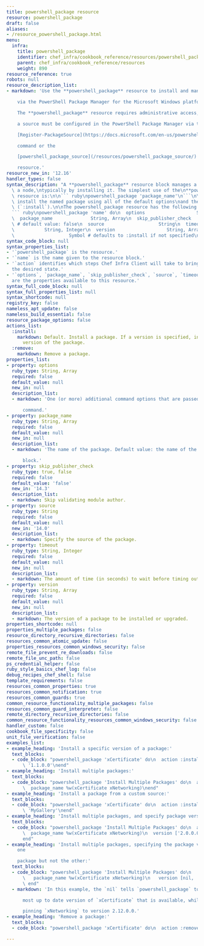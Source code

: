 ```yaml
---
title: powershell_package resource
resource: powershell_package
draft: false
aliases:
- /resource_powershell_package.html
menu:
  infra:
    title: powershell_package
    identifier: chef_infra/cookbook_reference/resources/powershell_package powershell_package
    parent: chef_infra/cookbook_reference/resources
    weight: 890
resource_reference: true
robots: null
resource_description_list:
- markdown: 'Use the **powershell_package** resource to install and manage packages

    via the PowerShell Package Manager for the Microsoft Windows platform.

    The **powershell_package** resource requires administrative access, and

    a source must be configured in the PowerShell Package Manager via the

    [Register-PackageSource](https://docs.microsoft.com/en-us/powershell/module/packagemanagement/register-packagesource?view=powershell-5.1)

    command or the

    [powershell_package_source](/resources/powershell_package_source/)

    resource.'
resource_new_in: '12.16'
handler_types: false
syntax_description: "A **powershell_package** resource block manages a package on\
  \ a node,\ntypically by installing it. The simplest use of the\n**powershell_package**\
  \ resource is:\n\n``` ruby\npowershell_package 'package_name'\n```\n\nwhich will\
  \ install the named package using all of the default options\nand the default action\
  \ (`:install`).\n\nThe powershell_package resource has the following syntax:\n\n\
  ``` ruby\npowershell_package 'name' do\n  options                   String, Array\n\
  \  package_name              String, Array\n  skip_publisher_check      true, false\
  \ # default value: false\n  source                    String\n  timeout        \
  \           String, Integer\n  version                   String, Array\n  action\
  \                    Symbol # defaults to :install if not specified\nend\n```"
syntax_code_block: null
syntax_properties_list:
- '`powershell_package` is the resource.'
- '`name` is the name given to the resource block.'
- '`action` identifies which steps Chef Infra Client will take to bring the node into
  the desired state.'
- '`options`, `package_name`, `skip_publisher_check`, `source`, `timeout`, and `version`
  are the properties available to this resource.'
syntax_full_code_block: null
syntax_full_properties_list: null
syntax_shortcode: null
registry_key: false
nameless_apt_update: false
nameless_build_essential: false
resource_package_options: false
actions_list:
  :install:
    markdown: Default. Install a package. If a version is specified, install the specified
      version of the package.
  :remove:
    markdown: Remove a package.
properties_list:
- property: options
  ruby_type: String, Array
  required: false
  default_value: null
  new_in: null
  description_list:
  - markdown: 'One (or more) additional command options that are passed to the

      command.'
- property: package_name
  ruby_type: String, Array
  required: false
  default_value: null
  new_in: null
  description_list:
  - markdown: 'The name of the package. Default value: the name of the resource

      block.'
- property: skip_publisher_check
  ruby_type: true, false
  required: false
  default_value: 'false'
  new_in: '14.3'
  description_list:
  - markdown: Skip validating module author.
- property: source
  ruby_type: String
  required: false
  default_value: null
  new_in: '14.0'
  description_list:
  - markdown: Specify the source of the package.
- property: timeout
  ruby_type: String, Integer
  required: false
  default_value: null
  new_in: null
  description_list:
  - markdown: The amount of time (in seconds) to wait before timing out.
- property: version
  ruby_type: String, Array
  required: false
  default_value: null
  new_in: null
  description_list:
  - markdown: The version of a package to be installed or upgraded.
properties_shortcode: null
properties_multiple_packages: false
resource_directory_recursive_directories: false
resources_common_atomic_update: false
properties_resources_common_windows_security: false
remote_file_prevent_re_downloads: false
remote_file_unc_path: false
ps_credential_helper: false
ruby_style_basics_chef_log: false
debug_recipes_chef_shell: false
template_requirements: false
resources_common_properties: true
resources_common_notification: true
resources_common_guards: true
common_resource_functionality_multiple_packages: false
resources_common_guard_interpreter: false
remote_directory_recursive_directories: false
common_resource_functionality_resources_common_windows_security: false
handler_custom: false
cookbook_file_specificity: false
unit_file_verification: false
examples_list:
- example_heading: 'Install a specific version of a package:'
  text_blocks:
  - code_block: "powershell_package 'xCertificate' do\n  action :install\n  version\
      \ '1.1.0.0'\nend"
- example_heading: 'Install multiple packages:'
  text_blocks:
  - code_block: "powershell_package 'Install Multiple Packages' do\n  action :install\n\
      \  package_name %w(xCertificate xNetworking)\nend"
- example_heading: 'Install a package from a custom source:'
  text_blocks:
  - code_block: "powershell_package 'xCertificate' do\n  action :install\n  source\
      \ 'MyGallery'\nend"
- example_heading: 'Install multiple packages, and specify package versions:'
  text_blocks:
  - code_block: "powershell_package 'Install Multiple Packages' do\n  action :install\n\
      \  package_name %w(xCertificate xNetworking)\n  version ['2.0.0.0', '2.12.0.0']\n\
      end"
- example_heading: 'Install multiple packages, specifying the package version for
    one

    package but not the other:'
  text_blocks:
  - code_block: "powershell_package 'Install Multiple Packages' do\n   action :install\n\
      \   package_name %w(xCertificate xNetworking)\n   version [nil, '2.12.0.0']\n\
      \ end"
  - markdown: 'In this example, the `nil` tells `powershell_package` to install the

      most up to date version of `xCertificate` that is available, while

      pinning `xNetworking` to version 2.12.0.0.'
- example_heading: 'Remove a package:'
  text_blocks:
  - code_block: "powershell_package 'xCertificate' do\n  action :remove\nend"

---
```

